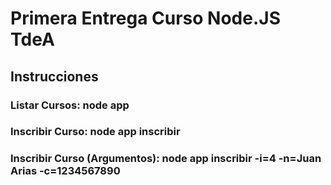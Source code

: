 # Primera Entrega Curso Node.JS TdeA
## Instrucciones
### Listar Cursos: node app
### Inscribir Curso: node app inscribir
### Inscribir Curso (Argumentos): node app inscribir -i=4 -n=Juan Arias -c=1234567890
